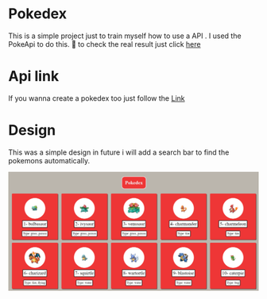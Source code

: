 # Pokedex
This is a simple project just to train myself how to use a API . I used the PokeApi to do this. 💾
to check the real result just click [here](https://simple-pokedex-site.netlify.app)

# Api link

If you wanna create a pokedex too just follow the [Link](https://pokeapi.co)

# Design

This was a simple design in future i will add a search bar to find the pokemons automatically.

![fistImage](design/design1.png)

